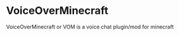 VoiceOverMinecraft
==================

VoiceOverMinecraft or VOM is a voice chat plugin/mod for minecraft

